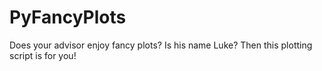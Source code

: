 # PyFancyPlots
Does your advisor enjoy fancy plots?  Is his name Luke?  Then this plotting script is for you!
